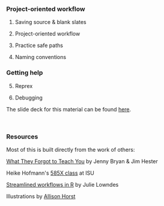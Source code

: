 ### Project-oriented workflow

1. Saving source & blank slates  

2. Project-oriented workflow

3. Practice safe paths

4. Naming conventions

### Getting help

5. Reprex

6. Debugging

The slide deck for this material can be found [here](workflow.html).


<br/>


### Resources

Most of this is built directly from the work of others:

[What They Forgot to Teach You](https://whattheyforgot.org/index.html) by Jenny Bryan & Jim Hester  

Heike Hofmann's [585X class](https://stat585-at-isu.github.io/schedule.html) at ISU

[Streamlined workflows in R](https://jules32.github.io/streamlined-workflows/#1) by Julie Lowndes

Illustrations by [Allison Horst](https://twitter.com/allison_horst?ref_src=twsrc%5Egoogle%7Ctwcamp%5Eserp%7Ctwgr%5Eauthor)


